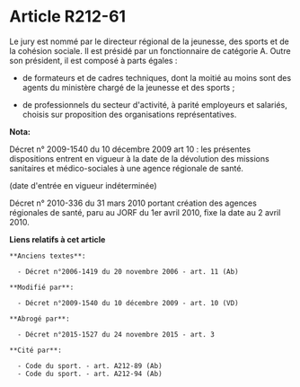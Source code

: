 # Article R212-61

Le jury est nommé par le directeur régional de la jeunesse, des sports et de la cohésion sociale. Il est présidé par un
fonctionnaire de catégorie A. Outre son président, il est composé à parts égales :

- de formateurs et de cadres techniques, dont la moitié au moins sont des agents du ministère chargé de la jeunesse et des
sports ;

- de professionnels du secteur d'activité, à parité employeurs et salariés, choisis sur proposition des organisations
représentatives.

**Nota:**

Décret n° 2009-1540 du 10 décembre 2009 art 10 : les présentes dispositions entrent en vigueur à la date de la dévolution des
missions sanitaires et médico-sociales à une agence régionale de santé. 

(date d'entrée en vigueur indéterminée)

Décret n° 2010-336 du 31 mars 2010 portant création des agences régionales de santé, paru au JORF du 1er avril 2010, fixe la
date au 2 avril 2010.

**Liens relatifs à cet article**

	**Anciens textes**:

	  - Décret n°2006-1419 du 20 novembre 2006 - art. 11 (Ab)

	**Modifié par**:

	  - Décret n°2009-1540 du 10 décembre 2009 - art. 10 (VD)

	**Abrogé par**:

	  - Décret n°2015-1527 du 24 novembre 2015 - art. 3

	**Cité par**:

	  - Code du sport. - art. A212-89 (Ab)
	  - Code du sport. - art. A212-94 (Ab)
